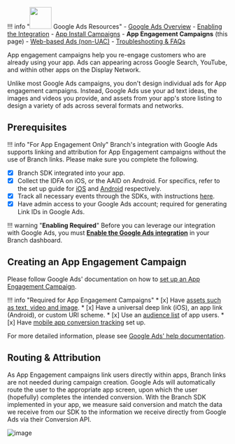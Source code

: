 !!! info "<img src="../../../_assets/img/pages/deep-linked-ads/google/google-ads-logo.png" width="50"/> Google Ads Resources"
		- [Google Ads Overview](/deep-linked-ads/google-ads-overview/)
		- [Enabling the Integration](deep-linked-ads/google-ads-enable/)
		- [App Install Campaigns](/deep-linked-ads/google-ads-uac/)
		- **App Engagement Campaigns** (this page)
		- [Web-based Ads (non-UAC)](/deep-linked-ads/google-ads-non-uac/)
		- [Troubleshooting & FAQs](/deep-linked-ads/google-ads-troubleshooting/)

App engagement campaigns help you re-engage customers who are already using your app. Ads can appearing across Google Search, YouTube, and within other apps on the Display Network.

Unlike most Google Ads campaigns, you don't design individual ads for App engagement campaigns. Instead, Google Ads use your ad text ideas, the images and videos you provide, and assets from your app's store listing to design a variety of ads across several formats and networks.

## Prerequisites

!!! info "For App Engagement Only"
	Branch's integration with Google Ads supports linking and attribution for App Engagement campaigns without the use of Branch links. Please make sure you complete the following.

* [x] Branch SDK integrated into your app.
* [x] Collect the IDFA on iOS, or the AAID on Android. For specifics, refer to the set up guide for [iOS](/apps/ios/#install-branch) and [Android](/apps/android/#install-branch) respectively.
* [x] Track all necessary events through the SDKs, with instructions [here](#forwarding-events-to-google-ads).
* [x] Have admin access to your Google Ads account; required for generating Link IDs in Google Ads.

!!! warning "**Enabling Required**"
		Before you can leverage our integration with Google Ads, you must **[Enable the Google Ads integration](/deep-linked-ads/google-ads-enable/)** in your Branch dashboard.

## Creating an App Engagement Campaign

Please follow Google Ads' documentation on how to [set up an App Engagement Campaign](https://support.google.com/google-ads/answer/9234102).

!!! info "Required for App Engagement Campaigns"
	* [x] Have [assets such as text, video and image](https://support.google.com/google-ads/answer/9234183).
	* [x] Have a universal deep link (iOS), an app link (Android), or custom URI scheme.
	* [x] Use an [audience list](https://support.google.com/google-ads/answer/9234182) of app users.
	* [x] Have [mobile app conversion tracking](https://support.google.com/google-ads/answer/6100665) set up.

For more detailed information, please see [Google Ads' help documentation](https://support.google.com/google-ads/answer/9234180).

## Routing & Attribution

As App Engagement campaigns link users directly within apps, Branch links are not needed during campaign creation. Google Ads will automatically route the user to the appropriate app screen, upon which the user (hopefully) completes the intended conversion.  With the Branch SDK implemented in your app, we measure said conversion and match the data we receive from our SDK to the information we receive directly from Google Ads via their Conversion API.

![image](/_assets/img/pages/deep-linked-ads/google/google-ads-app-engagement.png)
